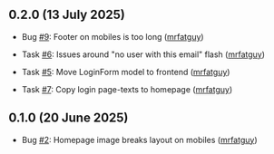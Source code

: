 ## 0.2.0 (13 July 2025)

- Bug [#9](https://github.com/niner-games/magiedit.web/issues/9): Footer on mobiles is too long ([mrfatguy](https://github.com/mrfatguy))

- Task [#6](https://github.com/niner-games/magiedit.web/issues/6): Issues around "no user with this email" flash ([mrfatguy](https://github.com/mrfatguy))
- Task [#5](https://github.com/niner-games/magiedit.web/issues/5): Move LoginForm model to frontend ([mrfatguy](https://github.com/mrfatguy))
- Task [#7](https://github.com/niner-games/magiedit.web/issues/7): Copy login page-texts to homepage ([mrfatguy](https://github.com/mrfatguy))

## 0.1.0 (20 June 2025)

- Bug [#2](https://github.com/niner-games/magiedit.web/issues/2): Homepage image breaks layout on mobiles ([mrfatguy](https://github.com/mrfatguy))